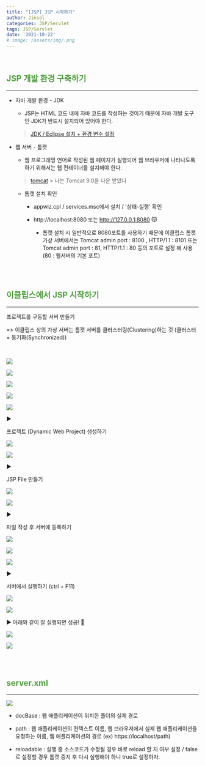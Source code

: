 ```yaml
---
title: "[JSP] JSP 시작하기"
author: Jinsol
categories: JSP/Servlet
tags: JSP/Servlet
date: '2021-10-22'
# image: /assets/img/.png
---
```


<br>

## <span style="color:#4E9F3D">JSP 개발 환경 구축하기</span>
<hr>

- 자바 개발 환경 - JDK

    - JSP는 HTML 코드 내에 자바 코드를 작성하는 것이기 때문에 자바 개발 도구인 JDK가 반드시 설치되어 있어야 한다.
    
    > [JDK / Eclipse 설치 + 환경 변수 설정](https://velog.io/@losuif/Java-Eclipse-%EC%84%A4%EC%B9%98-%ED%99%98%EA%B2%BD%EB%B3%80%EC%88%98-%EC%84%A4%EC%A0%95)

- 웹 서버 - 톰캣

    - 웹 프로그래밍 언어로 작성된 웹 페이지가 실행되어 웹 브라우저에 나타나도록 하기 위해서는 웹 컨테이너를 설치해야 한다.

    > [tomcat](https://tomcat.apache.org/) > 나는 Tomcat 9.0을 다운 받았다

    - 톰캣 설치 확인
        
        - appwiz.cpl / services.msc에서 설치 / '상태-실행' 확인
        
        - http://localhost:8080 또는 http://127.0.0.1:8080 😽

            - 톰캣 설치 시 일반적으로 8080포트를 사용하기 때문에 이클립스 톰캣 가상 서버에서는 Tomcat admin port : 8100
    , HTTP/1.1 : 8101 또는 Tomcat admin port : 81, HTTP/1.1 : 80 등의 포트로 설정 해 사용 (80 : 웹서버의 기본 포트) 


<br><br>

## <span style="color:#4E9F3D">이클립스에서 JSP 시작하기</span>
<hr>

프로젝트를 구동할 서버 만들기

=> 이클립스 상의 가상 서버는 톰캣 서버를 클러스터링(Clustering)하는 것 (클러스터 = 동기화(Synchronized))

<br>

![](/assets/img/jsp01.PNG)

![](/assets/img/jsp02.PNG)

![](/assets/img/jsp03.PNG)


![](/assets/img/jsp04.PNG)

![](/assets/img/jsp05.PNG)

<!-- ![](/assets/img/jsp06.PNG) -->

▶

프로젝트 (Dynamic Web Project) 생성하기

![](/assets/img/jsp07.PNG)

![](/assets/img/jsp08.PNG)

▶

JSP File 만들기

![](/assets/img/jsp09.PNG)

![](/assets/img/jsp10.PNG)

▶

파일 작성 후 서버에 등록하기

![](/assets/img/jsp11.PNG)

![](/assets/img/jsp12.PNG)

![](/assets/img/jsp12-2.PNG)

▶

서버에서 실행하기 (ctrl + F11)

![](/assets/img/jsp13.PNG)

![](/assets/img/jsp14.PNG)

▶
아래와 같이 잘 실행되면 성공! 🎉

![](/assets/img/jsp15.PNG)

![](/assets/img/jsp16.PNG)


<br><br>

## <span style="color:#4E9F3D">server.xml</span>
<hr>

![](/assets/img/jsp17.PNG)

- docBase : 웹 애플리케이션이 위치한 폴더의 실제 경로

- path : 웹 애플리케이션의 컨텍스트 이름, 웹 브라우저에서 실제 웹 애플리케이션을 요청하는 이름, 웹 애플리케이션의 경로 (ex) https://localhost/path)

- reloadable : 실행 중 소스코드가 수정될 경우 바로 reload 할 지 여부 설정 / false로 설정할 경우 톰캣 중지 후 다시 실행해야 하니 true로 설정하자.